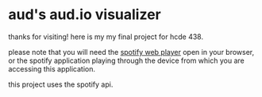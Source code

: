 # aud's aud.io visualizer
thanks for visiting! here is my my final project for hcde 438.

please note that you will need the [spotify web player](https://open.spotify.com/) open in your browser, or the
spotify application playing through the device from which you are accessing this application.

this project uses the spotify api.